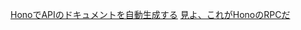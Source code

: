 [HonoでAPIのドキュメントを自動生成する](https://zenn.dev/praha/articles/d1d6462a27e37e)
[見よ、これがHonoのRPCだ](https://zenn.dev/yusukebe/articles/a00721f8b3b92e)
